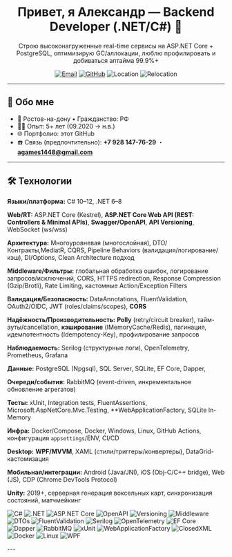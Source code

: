 <h1 align="center">Привет, я Александр — Backend Developer (.NET/C#) 🚀</h1>
<p align="center">
  Строю высоконагруженные real-time сервисы на ASP.NET Core + PostgreSQL, оптимизирую GC/аллокации, люблю профилировать и добиваться аптайма 99.9%+
</p>

<p align="center">
  <a href="mailto:agames1448@gmail.com"><img alt="Email" src="https://img.shields.io/badge/Email-agames1448%40gmail.com-informational?logo=gmail"></a>
  <a href="https://github.com/AlexanderHub99"><img alt="GitHub" src="https://img.shields.io/badge/GitHub-AlexanderHub99-black?logo=github"></a>
  <img alt="Location" src="https://img.shields.io/badge/Москва-RU-blue">
  <img alt="Relocation" src="https://img.shields.io/badge/Готов%20к-релокации%20и%20командировкам-success">
</p>

---

## 🧭 Обо мне
- 📍 Ростов-на-дону • Гражданство: РФ
- 🧑‍💻 Опыт: 5+ лет (09.2020 → н.в.)  
- 🌐 Портфолио: этот GitHub  
- ☎️ Связь (предпочтительно): **+7 928 147-76-29** ・ **agames1448@gmail.com**

---

## 🛠️ Технологии

**Языки/платформа:** C# 10–12, .NET 6–8  

**Web/RT:** ASP.NET Core (Kestrel), **ASP.NET Core Web API (REST: Controllers & Minimal APIs)**, **Swagger/OpenAPI**, **API Versioning**, WebSocket (ws/wss) 

**Архитектура:** Многоуровневая (многослойная), DTO/Контракты,MediatR, CQRS, Pipeline Behaviors (валидация/логирование/кэш), DI/Options, Clean Architecture подход  

**Middleware/Фильтры:** глобальная обработка ошибок, логирование запросов/исключений, CORS, HTTPS redirection, Response Compression (Gzip/Brotli), Rate Limiting, кастомные Action/Exception Filters  

**Валидация/Безопасность:** DataAnnotations, FluentValidation, OAuth2/OIDC, JWT (roles/claims/scopes), **CORS** 

**Надёжность/Производительность:** **Polly** (retry/circuit breaker), тайм-ауты/cancellation, **кэширование** (IMemoryCache/Redis), пагинация, идемпотентность (Idempotency-Key), профилирование запросов  

**Наблюдаемость:** Serilog (структурные логи), OpenTelemetry, Prometheus, Grafana  

**Данные:** PostgreSQL (Npgsql), SQL Server, SQLite, EF Core, Dapper,

**Очереди/события:** RabbitMQ (event-driven, инкрементальное обновление агрегатов)

**Тесты:** xUnit, Integration tests, FluentAssertions, Microsoft.AspNetCore.Mvc.Testing, **WebApplicationFactory, SQLite In-Memory

**Инфра:** Docker/Compose, Docker, Windows, Linux, GitHub Actions, конфигурация `appsettings`/ENV, CI/CD  

**Desktop:** **WPF/MVVM**, XAML (стили/триггеры/конвертеры), DataGrid-кастомизация

**Мобильная/интеграции:** Android (Java/JNI), iOS (Obj-C/C++ bridge), Web (JS), CDP (Chrome DevTools Protocol)

**Unity:** 2019+, серверная генерация воксельных карт, синхронизация состояний, матчмейкинг

<p>
  <img alt="C#" src="https://img.shields.io/badge/C%23-239120?logo=csharp&logoColor=white">
  <img alt=".NET" src="https://img.shields.io/badge/.NET-512BD4?logo=dotnet&logoColor=white">
  <img alt="ASP.NET Core" src="https://img.shields.io/badge/ASP.NET%20Core-Web%20API%20%7C%20Minimal-5C2D91">
  <img alt="OpenAPI" src="https://img.shields.io/badge/Swagger%20%7C%20OpenAPI-85EA2D?logo=swagger&logoColor=white">
  <img alt="Versioning" src="https://img.shields.io/badge/API-Versioning-546E7A">
  <img alt="Middleware" src="https://img.shields.io/badge/Middleware-Errors%20%7C%20CORS%20%7C%20Rate%20Limit-455A64">
  <img alt="DTOs" src="https://img.shields.io/badge/DTOs-Contracts%20%7C%20AutoMapper-1565C0">
  <img alt="FluentValidation" src="https://img.shields.io/badge/FluentValidation-2E7D32">
  <img alt="Serilog" src="https://img.shields.io/badge/Serilog-Structured%20Logs-1E88E5">
  <img alt="OpenTelemetry" src="https://img.shields.io/badge/OpenTelemetry-Traces%20%7C%20Metrics-FF6F00">
  <img alt="EF Core" src="https://img.shields.io/badge/EF%20Core-SQL%20Server%20%7C%20SQLite-2E7D32">
  <img alt="Dapper" src="https://img.shields.io/badge/Dapper-0C4A6E">
  <img alt="RabbitMQ" src="https://img.shields.io/badge/RabbitMQ-FF6600?logo=rabbitmq&logoColor=white">
  <img alt="xUnit" src="https://img.shields.io/badge/xUnit-5E5E5E">
  <img alt="WebApplicationFactory" src="https://img.shields.io/badge/WebApplicationFactory-Testing-1976D2">
  <img alt="ClosedXML" src="https://img.shields.io/badge/ClosedXML-Excel-43A047">
  <img alt="Docker" src="https://img.shields.io/badge/Docker-2496ED?logo=docker&logoColor=white">
  <img alt="Linux" src="https://img.shields.io/badge/Linux-FCC624?logo=linux&logoColor=black">
  <img alt="WPF" src="https://img.shields.io/badge/WPF-5C2D91?logo=.net&logoColor=white">
</p>
---

